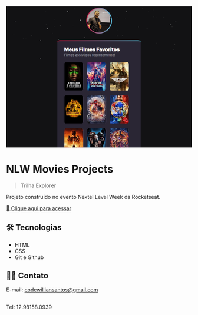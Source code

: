 ![preview](./.github/preview.png)

# NLW Movies Projects

> Trilha Explorer

Projeto construído no evento Nextel Level Week da Rocketseat.

[ 🔗 Clique aqui para acessar](https://codewilliansantos.github.io/nlw-esportes-explorer/)

## 🛠️ Tecnologias 

- HTML
- CSS
- Git e Github

## 🤝🏻 Contato
E-mail: codewilliansantos@gmail.com
##
Tel: 12.98158.0939